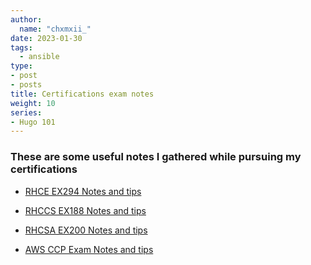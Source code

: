 ```yaml
---
author:
  name: "chxmxii_"
date: 2023-01-30
tags:
  - ansible
type:
- post
- posts
title: Certifications exam notes
weight: 10
series:
- Hugo 101
---
```

### These are some useful notes I gathered while pursuing my certifications 

- [RHCE EX294 Notes and tips](https://chxmxii.github.io/portfolio/rhce/main.html)

- [RHCCS EX188 Notes and tips](https://chxmxii.github.io/portfolio/rhccs/rhccs.html)

- [RHCSA EX200 Notes and tips](https://chxmxii.gitbook.io/system-management-tasks/)
    
- [AWS CCP Exam Notes and tips](https://chxmxii.gitbook.io/aws-ccp/)
